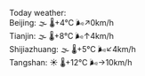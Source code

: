 Today weather:  
Beijing: 🌫  🌡️+4°C 🌬️↗0km/h  
Tianjin: 🌫  🌡️+8°C 🌬️↑4km/h  
Shijiazhuang: 🌫  🌡️+5°C 🌬️↙4km/h  
Tangshan: ☀️ 🌡️+12°C 🌬️→10km/h  
